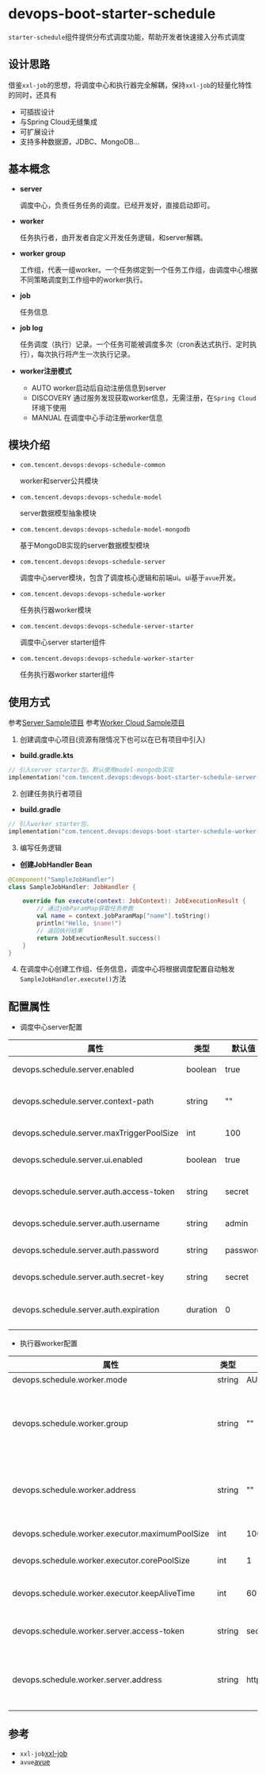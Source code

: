 # devops-boot-starter-schedule

`starter-schedule`组件提供分布式调度功能，帮助开发者快速接入分布式调度

## 设计思路

借鉴`xxl-job`的思想，将调度中心和执行器完全解耦，保持`xxl-job`的轻量化特性的同时，还具有
- 可插拔设计
- 与Spring Cloud无缝集成
- 可扩展设计
- 支持多种数据源，JDBC、MongoDB...

## 基本概念
- **server**

  调度中心，负责任务任务的调度。已经开发好，直接启动即可。
- **worker**

  任务执行者，由开发者自定义开发任务逻辑，和server解耦。
- **worker group**

  工作组，代表一组worker。一个任务绑定到一个任务工作组，由调度中心根据不同策略调度到工作组中的worker执行。
- **job**

  任务信息
- **job log**

  任务调度（执行）记录。一个任务可能被调度多次（cron表达式执行、定时执行），每次执行将产生一次执行记录。
- **worker注册模式**
  - AUTO worker启动后自动注册信息到server
  - DISCOVERY 通过服务发现获取worker信息，无需注册，在`Spring Cloud`环境下使用
  - MANUAL 在调度中心手动注册worker信息

## 模块介绍

- `com.tencent.devops:devops-schedule-common`

  worker和server公共模块
- `com.tencent.devops:devops-schedule-model`

  server数据模型抽象模块
- `com.tencent.devops:devops-schedule-model-mongodb`

  基于MongoDB实现的server数据模型模块
- `com.tencent.devops:devops-schedule-server`

  调度中心server模块，包含了调度核心逻辑和前端ui。ui基于`avue`开发。
- `com.tencent.devops:devops-schedule-worker`

  任务执行器worker模块
- `com.tencent.devops:devops-schedule-server-starter`

  调度中心server starter组件
- `com.tencent.devops:devops-schedule-worker-starter`

  任务执行器worker starter组件

## 使用方式

参考[Server Sample项目](https://github.com/bkdevops-projects/devops-framework/tree/master/devops-boot-sample/boot-schedule-server-sample)
参考[Worker Cloud Sample项目](https://github.com/bkdevops-projects/devops-framework/tree/master/devops-boot-sample/boot-schedule-worker-cloud-sample)

1. 创建调度中心项目(资源有限情况下也可以在已有项目中引入)
- **build.gradle.kts**

```kotlin
// 引入server starter包，默认使用model-mongodb实现
implementation("com.tencent.devops:devops-boot-starter-schedule-server-starter")
```

2. 创建任务执行者项目
- **build.gradle**

```kotlin
// 引入worker starter包，
implementation("com.tencent.devops:devops-boot-starter-schedule-worker-starter")
```

3. 编写任务逻辑
- **创建JobHandler Bean**

```kotlin
@Component("SampleJobHandler")
class SampleJobHandler: JobHandler {

    override fun execute(context: JobContext): JobExecutionResult {
        // 通过jobParamMap获取任务参数
        val name = context.jobParamMap["name"].toString()
        println("Hello, $name!")
        // 返回执行结果
        return JobExecutionResult.success()
    }
}
```

4. 在调度中心创建工作组、任务信息，调度中心将根据调度配置自动触发`SampleJobHandler.execute()`方法


## 配置属性

- 调度中心server配置

| 属性               | 类型    | 默认值 | 说明               |
| ------------------ | ------- | ------ | ------------------ |
| devops.schedule.server.enabled  | boolean | true  | 是否开启调度中心 |
| devops.schedule.server.context-path  | string | ""  | 调度中心访问地址context path |
| devops.schedule.server.maxTriggerPoolSize  | int | 100  | 任务触发线程池大小 |
| devops.schedule.server.ui.enabled  | boolean | true  | 是否开启调度中心ui界面 |
| devops.schedule.server.auth.access-token  | string | secret  | 调度中心和执行器之间的accessToken |
| devops.schedule.server.auth.username  | string | admin  | 前端ui访问用户名 |
| devops.schedule.server.auth.password  | string | password  | 前端ui访问密码 |
| devops.schedule.server.auth.secret-key  | string | secret  | 前端jwt加密密钥 |
| devops.schedule.server.auth.expiration  | duration | 0  | 前端jwt加密过期时间，默认永不过期 |

- 执行器worker配置

| 属性               | 类型    | 默认值 | 说明               |
| ------------------ | ------- | ------ | ------------------ |
| devops.schedule.worker.mode  | string | AUTO  | 注册模式 |
| devops.schedule.worker.group  | string | ""  | 工作组名称，为空则使用自身的应用名称。仅当mode=AUTO时有效 |
| devops.schedule.worker.address  | string | ""  | 自身地址，为空则自动获取。仅当mode=AUTO时有效 |
| devops.schedule.worker.executor.maximumPoolSize  | int | 100  | 执行器最大线程数 |
| devops.schedule.worker.executor.corePoolSize  | int | 1  | 执行器核心线程数 |
| devops.schedule.worker.executor.keepAliveTime  | int | 60 | 执行器线程存活时间，单位秒 |
| devops.schedule.worker.server.access-token  | string | secret | 调度中心和执行器之间的accessToken |
| devops.schedule.worker.server.address  | string | http://localhost:8080 | 调度中心地址，DISCOVERY模式下可填写服务名称 |

## 参考

- `xxl-job`[xxl-job](http://springfox.github.io/springfox/docs/current/)
- `avue`[avue](https://avuejs.com/docs/home.html)
